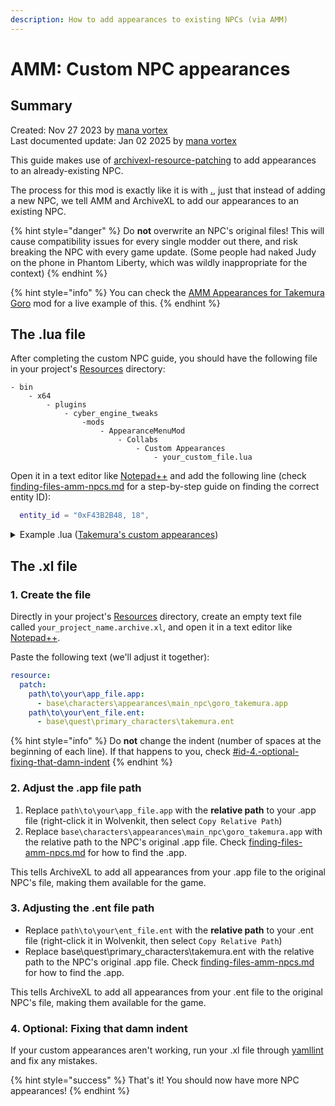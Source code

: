 ```yaml
---
description: How to add appearances to existing NPCs (via AMM)
---
```


# AMM: Custom NPC appearances

## Summary

Created: Nov 27 2023 by [mana vortex](https://app.gitbook.com/u/NfZBoxGegfUqB33J9HXuCs6PVaC3 "mention")\
Last documented update: Jan 02 2025 by [mana vortex](https://app.gitbook.com/u/NfZBoxGegfUqB33J9HXuCs6PVaC3 "mention")

This guide makes use of [archivexl-resource-patching](../../../for-mod-creators-theory/core-mods-explained/archivexl/archivexl-resource-patching/ "mention") to add appearances to an already-existing NPC.

The process for this mod is exactly like it is with [.](./ "mention"), just that instead of adding a new NPC, we tell AMM and ArchiveXL to add our appearances to an existing NPC.

{% hint style="danger" %}
Do **not** overwrite an NPC's original files! This will cause compatibility issues for every single modder out there, and risk breaking the NPC with every game update. (Some people had naked Judy on the phone in Phantom Liberty, which was wildly inappropriate for the context)
{% endhint %}

{% hint style="info" %}
You can check the [AMM Appearances for Takemura Goro](https://www.nexusmods.com/cyberpunk2077/mods/6111/) mod for a live example of this.
{% endhint %}

## The .lua file

After completing the custom NPC guide, you should have the following file in your project's [Resources](https://app.gitbook.com/s/-MP_ozZVx2gRZUPXkd4r/wolvenkit-app/editor/project-explorer#resources "mention") directory:

```
- bin
    - x64
        - plugins
            - cyber_engine_tweaks
                -mods
                    - AppearanceMenuMod
                        - Collabs
                            - Custom Appearances
                                - your_custom_file.lua
```

Open it in a text editor like [Notepad++](https://notepad-plus-plus.org/downloads/) and add the following line (check  [finding-files-amm-npcs.md](../../../for-mod-creators-theory/references-lists-and-overviews/people/finding-files-amm-npcs.md "mention") for a step-by-step guide on finding the correct entity ID):

```lua
  entity_id = "0xF43B2B48, 18",
```

<details>

<summary>Example .lua (<a href="https://www.nexusmods.com/cyberpunk2077/mods/6111/">Takemura's custom appearances</a>)</summary>

```lua
return {
  -- Your beautiful name :)
  modder = "manavortex",

  -- This must be UNIQUE so be creative!
  -- NO SPACES OR SYMBOLS ALLOWED
  unique_identifier = "mana_Takemura_extra",

  -- You can find this using AMM's Swap tab
  -- and looking at the NPC
  entity_id = "0xF43B2B48, 18",

  -- Here you add a list of appearances you added
  -- It has to be the exact name you added
  -- to the entity file
  appearances = {    
	"goro_takemura_finale_white_shirt",
	"goro_takemura_saburo_bodyguard_shirt",
	
	"goro_takemura_kimono_pants", 
	"goro_takemura_kimono_hakama",
	"goro_takemura_haori_pants",
	"goro_takemura_haori_hakama",
  }
}	
```

</details>

## The .xl file

### 1. Create the file

Directly in your project's [Resources](https://app.gitbook.com/s/-MP_ozZVx2gRZUPXkd4r/wolvenkit-app/editor/project-explorer#resources "mention") directory, create an empty text file called `your_project_name.archive.xl`, and open it in a text editor like [Notepad++](https://notepad-plus-plus.org/downloads/).&#x20;

Paste the following text (we'll adjust it together):

```yaml
resource:
  patch:  
    path\to\your\app_file.app:
      - base\characters\appearances\main_npc\goro_takemura.app 
    path\to\your\ent_file.ent:
      - base\quest\primary_characters\takemura.ent
```

{% hint style="info" %}
Do **not** change the indent (number of spaces at the beginning of each line). If that happens to you, check [#id-4.-optional-fixing-that-damn-indent](amm-custom-npc-appearances.md#id-4.-optional-fixing-that-damn-indent "mention")
{% endhint %}

### 2. Adjust the .app file path

1. Replace `path\to\your\app_file.app` with the **relative path** to your .app file (right-click it in Wolvenkit, then select `Copy Relative Path`)
2. Replace `base\characters\appearances\main_npc\goro_takemura.app` with the relative path to the NPC's original .app file. Check  [finding-files-amm-npcs.md](../../../for-mod-creators-theory/references-lists-and-overviews/people/finding-files-amm-npcs.md "mention") for how to find the .app.

This tells ArchiveXL to add all appearances from your .app file to the original NPC's file, making them available for the game.

### 3. Adjusting the .ent file path

* Replace `path\to\your\ent_file.ent` with the **relative path** to your .ent file (right-click it in Wolvenkit, then select `Copy Relative Path`)
* Replace base\quest\primary\_characters\takemura.ent with the relative path to the NPC's original .app file. Check  [finding-files-amm-npcs.md](../../../for-mod-creators-theory/references-lists-and-overviews/people/finding-files-amm-npcs.md "mention") for how to find the .app.

This tells ArchiveXL to add all appearances from your .ent file to the original NPC's file, making them available for the game.

### 4. Optional: Fixing that damn indent

If your custom appearances aren't working, run your .xl file through [yamllint](https://www.yamllint.com/) and fix any mistakes.



{% hint style="success" %}
That's it! You should now have more NPC appearances!
{% endhint %}


